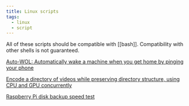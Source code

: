 ```yaml
---
title: Linux scripts
tags:
  - linux
  - script
---
```

All of these scripts should be compatible with [[bash]]. Compatibility with other shells is not guaranteed.

[Auto-WOL: Automatically wake a machine when you get home by pinging your phone](Auto-WOL.md)

[Encode a directory of videos while preserving directory structure, using CPU and GPU concurrently](Massencode.md)

[Raspberry Pi disk backup speed test](Raspberry%20Pi%20disk%20backup%20speed%20test.md)